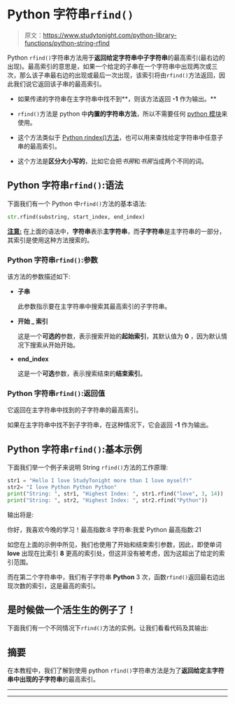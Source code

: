 # Python 字符串`rfind()`

> 原文：<https://www.studytonight.com/python-library-functions/python-string-rfind>

Python `rfind()`字符串方法用于**返回给定字符串中子字符串**的最高索引(最右边的出现)。最高索引的意思是，如果一个给定的子串在一个字符串中出现两次或三次，那么该子串最右边的出现或最后一次出现，该索引将由`rfind()`方法返回，因此我们说它返回该子串的最高索引。

*   如果传递的字符串在主字符串中找不到**，则该方法返回 **-1** 作为输出。**

*   `rfind()`方法是 python 中**内置的字符串方法**，所以不需要任何 [python 模块](https://www.studytonight.com/python/modules-and-functions)来使用。

*   这个方法类似于 [Python rindex()方法](https://www.studytonight.com/python-library-functions/python-string-rindex)，也可以用来查找给定字符串中任意子串的最高索引。

*   这个方法是**区分大小写的**，比如它会把*书房*和*书房*当成两个不同的词。

## Python 字符串`rfind()`:语法

下面我们有一个 Python 中`rfind()`方法的基本语法:

```py
str.rfind(substring, start_index, end_index)
```

<u>**注意:**</u> 在上面的语法中，**字符串**表示**主字符串**，而**子字符串**是主字符串的一部分，其索引是使用这种方法搜索的。

### Python 字符串`rfind()`:参数

该方法的参数描述如下:

*   **子串**

    此参数指示要在主字符串中搜索其最高索引的子字符串。

*   **开始 _ 索引**

    这是一个**可选的**参数，表示搜索开始的**起始索引**，其默认值为 **0** ，因为默认情况下搜索从开始开始。

*   **end_index**

    这是一个**可选**参数，表示搜索结束的**结束索引**。

### Python 字符串`rfind()`:返回值

它返回在主字符串中找到的子字符串的最高索引。

如果在主字符串中找不到子字符串，在这种情况下，它会返回 **-1** 作为输出。

## Python 字符串`rfind()`:基本示例

下面我们举一个例子来说明 String `rfind()`方法的工作原理:

```py
str1 = "Hello I love StudyTonight more than I love myself!"
str2= "I love Python Python Python"
print("String: ", str1, "Highest Index: ", str1.rfind("love", 3, 14))
print("String: ", str2, "Highest Index: ", str2.rfind("Python")) 
```

输出将是:

你好，我喜欢今晚的学习！最高指数:8
字符串:我爱 Python 最高指数:21

如您在上面的示例中所见，我们也使用了开始和结束索引参数，因此，即使单词 **love** 出现在比索引 **8** 更高的索引处，但这并没有被考虑，因为这超出了给定的索引范围。

而在第二个字符串中，我们有子字符串 **Python** 3 次，函数`rfind()`返回最右边出现次数的索引，这是最高的索引。

## 是时候做一个活生生的例子了！

下面我们有一个不同情况下`rfind()`方法的实例。让我们看看代码及其输出:

## 摘要

在本教程中，我们了解到使用 python `rfind()`字符串方法是为了**返回给定主字符串中出现的子字符串**的最高索引。

* * *

* * *